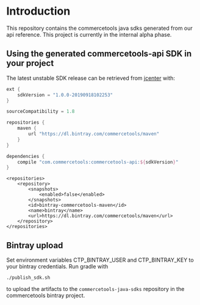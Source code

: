 # Introduction

This repository contains the commercetools java sdks generated from our api reference.
This project is currently in the internal alpha phase.


## Using the generated commercetools-api SDK in your project

The latest unstable SDK release can be retrieved from [jcenter](https://bintray.com/commercetools/maven/commercetools-java-sdks/)  with:
```gradle
ext {
    sdkVersion = "1.0.0-20190918102253"
}

sourceCompatibility = 1.8

repositories {
    maven {
        url "https://dl.bintray.com/commercetools/maven"
    }
}

dependencies {
    compile "com.commercetools:commercetools-api:${sdkVersion}"
}
```
```maven
<repositories>
    <repository>
        <snapshots>
            <enabled>false</enabled>
        </snapshots>
        <id>bintray-commercetools-maven</id>
        <name>bintray</name>
        <url>https://dl.bintray.com/commercetools/maven</url>
    </repository>
</repositories>
```

## Bintray upload

Set environment variables CTP_BINTRAY_USER and CTP_BINTRAY_KEY to your bintray credentials.
Run gradle with
```
./publish_sdk.sh
```
to upload the artifacts to the `commercetools-java-sdks` repository in the commercetools bintray project.


